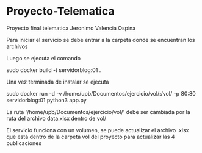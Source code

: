 # Proyecto-Telematica
Proyecto final telematica Jeronimo Valencia Ospina

Para iniciar el servicio se debe entrar a la carpeta donde se encuentran los archivos

Luego se ejecuta el comando 

sudo docker build -t servidorblog:01 .

Una vez terminada de instalar se ejecuta

sudo docker run -d -v /home/upb/Documentos/ejercicio/vol/:/vol/ -p 80:80 servidorblog:01 python3 app.py  

La ruta '/home/upb/Documentos/ejercicio/vol/' debe ser cambiada por la ruta del archivo data.xlsx dentro de vol/

El servicio funciona con un volumen, se puede actualizar el archivo .xlsx que está dentro de la carpeta vol del proyecto para actualizar las 4 publicaciones

